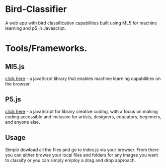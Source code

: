 # Bird-Classifier
A web app with bird classification capabilities built using ML5 for machine learning and p5 in Javascript.

# Tools/Frameworks.
## Ml5.js 
[click here](https://ml5js.org/) - a javaScrpt library that enables machine learning capabilities on the browser. 

## P5.js 
[click here](https://p5js.org/) - a javaScript for library creative coding, with a focus on making coding accessible and inclusive for artists, designers, educators, beginners, and anyone else.

## Usage
Simple dowload all the files and go to index.js via your browser.
From there you can either browse your local files and folders for any images you want to classify or you can simply employ a drag and drop approach.

